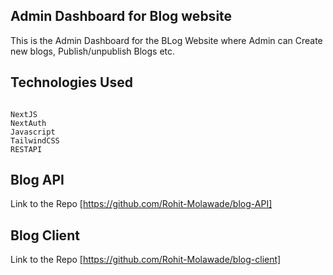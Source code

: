 ## Admin Dashboard for Blog website

This is the Admin Dashboard for the BLog Website where Admin can Create new blogs, Publish/unpublish Blogs etc.

## Technologies Used

```

NextJS
NextAuth
Javascript
TailwindCSS
RESTAPI

```

## Blog API
Link to the Repo [https://github.com/Rohit-Molawade/blog-API]

## Blog Client
Link to the Repo [https://github.com/Rohit-Molawade/blog-client]
